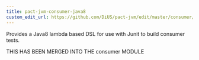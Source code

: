 ```yaml
---
title: pact-jvm-consumer-java8
custom_edit_url: https://github.com/DiUS/pact-jvm/edit/master/consumer/java8/README.md
---
```

<!-- This file has been synced from the DiUS/pact-jvm repository. Please do not edit it directly. The URL of the source file can be found in the custom_edit_url value above -->

Provides a Java8 lambda based DSL for use with Junit to build consumer tests.

THIS HAS BEEN MERGED INTO THE consumer MODULE
